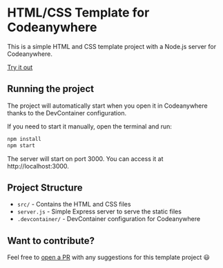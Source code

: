 # HTML/CSS Template for Codeanywhere

This is a simple HTML and CSS template project with a Node.js server for Codeanywhere.

[Try it out](https://app.codeanywhere.com/#https://github.com/Codeanywhere-Templates/html)

## Running the project

The project will automatically start when you open it in Codeanywhere thanks to the DevContainer configuration.

If you need to start it manually, open the terminal and run:

```sh
npm install
npm start
```

The server will start on port 3000. You can access it at http://localhost:3000.

## Project Structure

- `src/` - Contains the HTML and CSS files
- `server.js` - Simple Express server to serve the static files
- `.devcontainer/` - DevContainer configuration for Codeanywhere 
## Want to contribute?

Feel free to [open a PR](https://github.com/Codeanywhere-Templates/html) with any suggestions for this template project 😃
